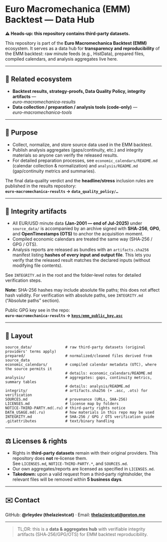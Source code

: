 # Euro Macromechanica (EMM) Backtest — Data Hub  
**⚠️ Heads‑up: this repository contains third‑party datasets.**

This repository is part of the **Euro Macromechanica Backtest (EMM)** ecosystem. It serves as a data hub for **transparency and reproducibility** of the EMM backtest: raw minute feeds (e.g., HistData), prepared files, compiled calendars, and analysis aggregates live here.

---

## 🔗 Related ecosystem
- **Backtest results, strategy‑proofs, Data Quality Policy, integrity artifacts** —  
  *euro-macromechanica-results*
- **Data collection / preparation / analysis tools (code‑only)** —  
  *euro-macromechanica-tools*

---

## 🧭 Purpose
- Collect, normalize, and store source data used in the EMM backtest.
- Publish analysis aggregates (gaps/continuity, etc.) and integrity materials so anyone can verify the released results.
- For detailed preparation processes, see `economic_calendars/README.md` (calendar collection & normalization)
  and `analysis/README.md` (gap/continuity metrics and summaries).

The final data‑quality verdict and the **headline/stress** inclusion rules are published in the results repository:  
**`euro-macromechanica-results` → `data_quality_policy/…`**

---

## 🔐 Integrity artifacts
- All EUR/USD minute data **(Jan‑2001 — end of Jul‑2025)** under `source_data/` is accompanied by an archive signed with **SHA‑256**, **GPG**, and **OpenTimestamps (OTS)** to anchor the acquisition moment.
- Compiled economic calendars are treated the same way (SHA‑256 / GPG / OTS).
- Analysis reports are released as bundles with an `artifacts.sha256` manifest listing **hashes of every input and output file**. This lets you verify that the released result matches the declared inputs (without modifying file contents).

See `INTEGRITY.md` in the root and the folder‑level notes for detailed verification steps.

**Note:** SHA-256 hashes may include absolute file paths; this does not affect hash validity. For verification with absolute paths, see `INTEGRITY.md` (“Absolute paths” section).

Public GPG key see in the repo:  
**`euro-macromechanica-results` → [`keys/emm_public_key.asc`](https://github.com/rleydev/euro-macromechanica-results/blob/main/keys/emm_pub_key.asc)**

---

## 📁 Layout
```
source_data/               # raw third‑party datasets (original providers' terms apply)
prepared/                  # normalized/cleaned files derived from source_data
economic_calendars/        # compiled calendar metadata (UTC), where the source permits it
                           # details: economic_calendars/README.md
analysis/                  # aggregates: gaps, continuity metrics, summary tables
                           # details: analysis/README.md
integrity/                 # artifacts.sha256 (+ .asc, .ots) for verification
SOURCES.md                 # provenance (URLs, SHA‑256)
LICENSES.md                # license map by folders
NOTICE-THIRD-PARTY.md(.ru) # third‑party rights notice
DATA_USAGE.md(.ru)         # how materials in this repo may be used
INTEGRITY.md               # SHA‑256 / GPG / OTS verification guide
.gitattributes             # text/binary handling
```

---

## ⚖️ Licenses & rights
- Rights in **third‑party datasets** remain with their original providers. This repository does **not** re‑license them.  
  See `LICENSES.md`, `NOTICE-THIRD-PARTY.*`, and `SOURCES.md`.
- Our own aggregates/reports are licensed as specified in `LICENSES.md`.
- **Takedown:** upon a valid request from a third‑party rightsholder, the relevant files will be removed within **5 business days**.

---

## ✉️ Contact
GitHub: **@rleydev (thelaziestcat)** · Email: **thelaziestcat@proton.me**

---

> TL;DR: this is a **data & aggregates hub** with verifiable integrity artifacts (SHA‑256/GPG/OTS) for EMM backtest reproducibility.
